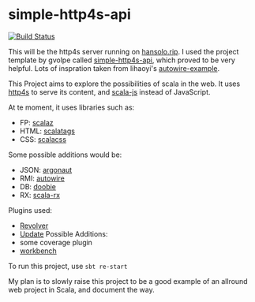 simple-http4s-api
=================

[![Build Status](https://travis-ci.org/Giymo11/http4s-hansolo.rip.svg)](https://travis-ci.org/Giymo11/http4s-hansolo.rip)

This will be the http4s server running on [hansolo.rip](hansolo.rip).
I used the project template by gvolpe called [simple-http4s-api](https://github.com/gvolpe/simple-http4s-api), which proved to be very helpful.
Lots of inspration taken from lihaoyi's [autowire-example](https://github.com/lihaoyi/workbench-example-app/tree/autowire).

This Project aims to explore the possibilities of scala in the web. 
It uses [http4s](http4s.org) to serve its content, and [scala-js](scala-js.org) instead of JavaScript.

At te moment, it uses libraries such as:
* FP: [scalaz](https://github.com/scalaz/scalaz)
* HTML: [scalatags](https://github.com/lihaoyi/scalatags)
* CSS: [scalacss](https://github.com/japgolly/scalacss)

Some possible additions would be:
* JSON: [argonaut](https://github.com/argonaut-io/argonaut)
* RMI: [autowire](https://github.com/lihaoyi/autowire)
* DB: [doobie](https://github.com/tpolecat/doobie)
* RX: [scala-rx](https://github.com/lihaoyi/scala.rx)


Plugins used:
* [Revolver](https://github.com/spray/sbt-revolver)
* [Update](https://github.com/rtimush/sbt-updates)
Possible Additions:
* some coverage plugin
* [workbench](https://github.com/lihaoyi/workbench)


To run this project, use ```sbt re-start```


My plan is to slowly raise this project to be a good example of an allround web project in Scala, and document the way.